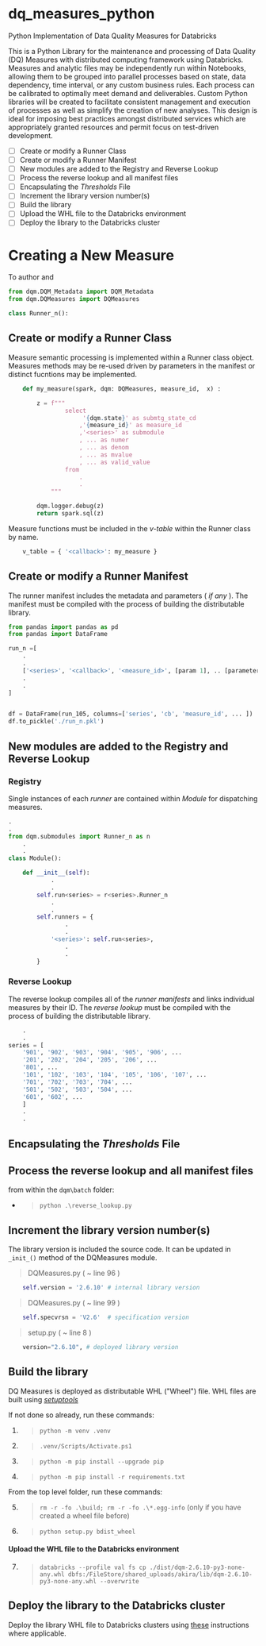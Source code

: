 # dq_measures_python
Python Implementation of Data Quality Measures for Databricks

This is a Python Library for the maintenance and processing of Data Quality (DQ) Measures with distributed computing framework using Databricks.  Measures and analytic files may be independently run within Notebooks, allowing them to be grouped into parallel processes based on state, data dependency, time interval, or any custom business rules.  Each process can be calibrated to optimally meet demand and deliverables. Custom Python libraries will be created to facilitate consistent management and execution of processes as well as simplify the creation of new analyses. This design is ideal for imposing best practices amongst distributed services which are appropriately granted resources and permit focus on test-driven development.


- [ ] Create or modify a Runner Class
- [ ] Create or modify a Runner Manifest
- [ ] New modules are added to the Registry and Reverse Lookup
- [ ] Process the reverse lookup and all manifest files
- [ ] Encapsulating the _Thresholds_ File
- [ ] Increment the library version number(s)
- [ ] Build the library
- [ ] Upload the WHL file to the Databricks environment
- [ ] Deploy the library to the Databricks cluster

# Creating a New Measure

To author and

```python
from dqm.DQM_Metadata import DQM_Metadata
from dqm.DQMeasures import DQMeasures

class Runner_n():
```

## Create or modify a Runner Class
Measure semantic processing is implemented within a Runner class object. Measures methods may be re-used driven by parameters in the manifest or distinct fucntions may be implemented.
```python
    def my_measure(spark, dqm: DQMeasures, measure_id,  x) :

        z = f"""
                select
                     '{dqm.state}' as submtg_state_cd
                    ,'{measure_id}' as measure_id
                    ,'<series>' as submodule
                    , ... as numer
                    , ... as denom
                    , ... as mvalue
                    , ... as valid_value
                from
                    .
                    .
            """

        dqm.logger.debug(z)
        return spark.sql(z)
```
Measure functions must be included in the _v-table_ within the Runner class by name.
```python
    v_table = { '<callback>': my_measure }
```

## Create or modify a Runner Manifest
The runner manifest includes the metadata and parameters ( _if any_ ).  The manifest must be compiled with the process of building the distributable library.
```python
from pandas import pandas as pd
from pandas import DataFrame

run_n =[
    .
    .
    ['<series>', '<callback>', '<measure_id>', [param 1], .. [parameter n] ],
    .
    .
]


df = DataFrame(run_105, columns=['series', 'cb', 'measure_id', ... ])
df.to_pickle('./run_n.pkl')
```
## New modules are added to the Registry and Reverse Lookup
### Registry
Single instances of each _runner_ are contained within _Module_ for dispatching measures.
```python
.
.
from dqm.submodules import Runner_n as n
    .
    .
class Module():

    def __init__(self):
            .
            .
        self.run<series> = r<series>.Runner_n
            .
            .
        self.runners = {
                .
                .
            '<series>': self.run<series>,
                .
                .
        }
```

### Reverse Lookup
The reverse lookup compiles all of the _runner manifests_ and links individual measures by their ID.  The _reverse lookup_ must be compiled with the process of building the distributable library.
```python
    .
    .
series = [
    '901', '902', '903', '904', '905', '906', ...
    '201', '202', '204', '205', '206', ...
    '801', ...
    '101', '102', '103', '104', '105', '106', '107', ...
    '701', '702', '703', '704', ...
    '501', '502', '503', '504', ...
    '601', '602', ...
    ]
    .
    .
```

## Encapsulating the _Thresholds_ File


## Process the reverse lookup and all manifest files

from within the ```dqm\batch``` folder:

- > ```python .\reverse_lookup.py```

## Increment the library version number(s)

The library version is included the source code. It can be updated in ```_init_()``` method of the DQMeasures module.

> DQMeasures.py ( ~ line 96 )
```python
    self.version = '2.6.10' # internal library version
```

> DQMeasures.py ( ~ line 99 )
```python
    self.specvrsn = 'V2.6'  # specification version
```
> setup.py ( ~ line 8 )
```python
    version="2.6.10", # deployed library version
```

## Build the library

DQ Measures is deployed as distributable WHL ("Wheel") file. WHL files are built using [_setuptools_](https://pypi.org/project/setuptools/)

If not done so already, run these commands:

1. > ```python -m venv .venv```
2. > ```.venv/Scripts/Activate.ps1```
3. > ```python -m pip install --upgrade pip```
4. > ```python -m pip install -r requirements.txt```

From the top level folder, run these commands:

5. > ```rm -r -fo .\build; rm -r -fo .\*.egg-info``` (only if you have created a wheel file before)
6. > ```python setup.py bdist_wheel```

#### Upload the WHL file to the Databricks environment

7. > ```databricks --profile val fs cp ./dist/dqm-2.6.10-py3-none-any.whl dbfs:/FileStore/shared_uploads/akira/lib/dqm-2.6.10-py3-none-any.whl --overwrite```

## Deploy the library to the Databricks cluster

Deploy the library WHL file to Databricks clusters using [these](https://docs.databricks.com/libraries/cluster-libraries.html) instructions where applicable.
